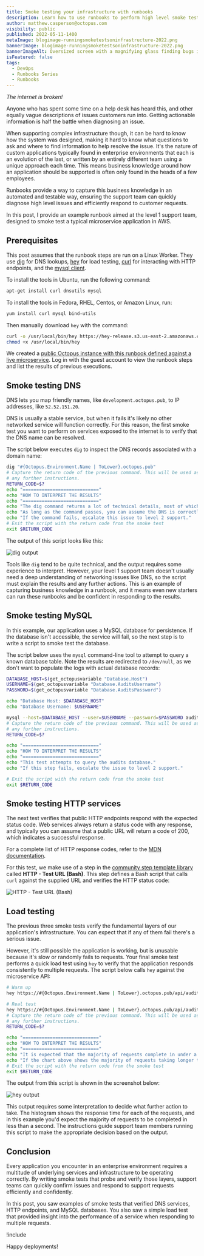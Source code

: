 ```yaml
---
title: Smoke testing your infrastructure with runbooks
description: Learn how to use runbooks to perform high level smoke tests against your applications and infrastructure.
author: matthew.casperson@octopus.com
visibility: public
published: 2022-05-11-1400
metaImage: blogimage-runningsmoketestsoninfrastructure-2022.png
bannerImage: blogimage-runningsmoketestsoninfrastructure-2022.png
bannerImageAlt: Oversized screen with a magnifying glass finding bugs in code, surrounded by smoke. Person sits in front, cross-legged with laptop in lap.
isFeatured: false
tags: 
  - DevOps
  - Runbooks Series
  - Runbooks
---
```


*The internet is broken!*

Anyone who has spent some time on a help desk has heard this, and other equally vague descriptions of issues customers run into. Getting actionable information is half the battle when diagnosing an issue.

When supporting complex infrastructure though, it can be hard to know how the system was designed, making it hard to know what questions to ask and where to find information to help resolve the issue. It's the nature of custom applications typically found in enterprise environments that each is an evolution of the last, or written by an entirely different team using a unique approach each time. This means business knowledge around how an application should be supported is often only found in the heads of a few employees.

Runbooks provide a way to capture this business knowledge in an automated and testable way, ensuring the support team can quickly diagnose high level issues and efficiently respond to customer requests. 

In this post, I provide an example runbook aimed at the level 1 support team, designed to smoke test a typical microservice application in AWS.

## Prerequisites

This post assumes that the runbook steps are run on a Linux Worker. They use [dig](https://linux.die.net/man/1/dig) for DNS lookups, [hey](https://github.com/rakyll/hey) for load testing, [curl](https://curl.se/docs/projdocs.html) for interacting with HTTP endpoints, and the [mysql client](https://dev.mysql.com/doc/refman/8.0/en/mysql.html).

To install the tools in Ubuntu, run the following command:

```bash
apt-get install curl dnsutils mysql
```

To install the tools in Fedora, RHEL, Centos, or Amazon Linux, run:

```bash
yum install curl mysql bind-utils
```

Then manually download `hey` with the command:

```bash
curl -o /usr/local/bin/hey https://hey-release.s3.us-east-2.amazonaws.com/hey_linux_amd64
chmod +x /usr/local/bin/hey
```

We created a [public Octopus instance with this runbook defined against a live microservice](https://tenpillars.octopus.app/app#/Spaces-42/projects/audits-service/operations/runbooks/Runbooks-102/overview). Log in with the guest account to view the runbook steps and list the results of previous executions.

## Smoke testing DNS

DNS lets you map friendly names, like `development.octopus.pub`, to IP addresses, like `52.52.151.20`.

DNS is usually a stable service, but when it fails it's likely no other networked service will function correctly. For this reason, the first smoke test you want to perform on services exposed to the internet is to verify that the DNS name can be resolved.

The script below executes `dig` to inspect the DNS records associated with a domain name:

```bash
dig "#{Octopus.Environment.Name | ToLower}.octopus.pub"
# Capture the return code of the previous command. This will be used as the exit code of the entire script once we print out
# any further instructions.
RETURN_CODE=$?
echo "============================"
echo "HOW TO INTERPRET THE RESULTS"
echo "============================"
echo "The dig command returns a lot of technical details, most of which are not important from a level 1 support point of view."
echo "As long as the command passes, you can assume the DNS is correctly configured."
echo "If the command fails, escalate this issue to level 2 support."
# Exit the script with the return code from the smoke test
exit $RETURN_CODE
```

The output of this script looks like this:

![dig output](dns-smoke-test.png "width=500")

Tools like `dig` tend to be quite technical, and the output requires some experience to interpret. However, your level 1 support team doesn't usually need a deep understanding of networking issues like DNS, so the script must explain the results and any further actions. This is an example of capturing business knowledge in a runbook, and it means even new starters can run these runbooks and be confident in responding to the results.

## Smoke testing MySQL

In this example, our application uses a MySQL database for persistence. If the database isn't accessible, the service will fail, so the next step is to write a script to smoke test the database.

The script below uses the `mysql` command-line tool to attempt to query a known database table. Note the results are redirected to `/dev/null`, as we don't want to populate the logs with actual database records:

```bash
DATABASE_HOST=$(get_octopusvariable "Database.Host")
USERNAME=$(get_octopusvariable "Database.AuditsUsername")
PASSWORD=$(get_octopusvariable "Database.AuditsPassword")

echo "Database Host: $DATABASE_HOST"
echo "Database Username: $USERNAME"

mysql --host=$DATABASE_HOST --user=$USERNAME --password=$PASSWORD audits -e "SELECT * FROM audits" > /dev/null
# Capture the return code of the previous command. This will be used as the exit code of the entire script once we print out
# any further instructions.
RETURN_CODE=$?

echo "============================"
echo "HOW TO INTERPRET THE RESULTS"
echo "============================"
echo "This test attempts to query the audits database."
echo "If this step fails, escalate the issue to level 2 support."

# Exit the script with the return code from the smoke test
exit $RETURN_CODE
```

## Smoke testing HTTP services

The next test verifies that public HTTP endpoints respond with the expected status code. Web services always return a status code with any response, and typically you can assume that a public URL will return a code of 200, which indicates a successful response.

For a complete list of HTTP response codes, refer to the [MDN documentation](https://developer.mozilla.org/en-US/docs/Web/HTTP/Status).

For this test, we make use of a step in the [community step template library](https://octopus.com/docs/projects/community-step-templates) called **HTTP - Test URL (Bash)**. This step defines a Bash script that calls `curl` against the supplied URL and verifies the HTTP status code:

![HTTP - Test URL (Bash)](http-test.png "width=500")

## Load testing

The previous three smoke tests verify the fundamental layers of our application's infrastructure. You can expect that if any of them fail there's a serious issue.

However, it's still possible the application is working, but is unusable because it's slow or randomly fails to requests. Your final smoke test performs a quick load test using `hey` to verify that the application responds consistently to multiple requests. The script below calls `hey` against the microservice API:

```bash
# Warm up
hey https://#{Octopus.Environment.Name | ToLower}.octopus.pub/api/audits > /dev/null

# Real test
hey https://#{Octopus.Environment.Name | ToLower}.octopus.pub/api/audits
# Capture the return code of the previous command. This will be used as the exit code of the entire script once we print out
# any further instructions.
RETURN_CODE=$?

echo "============================"
echo "HOW TO INTERPRET THE RESULTS"
echo "============================"
echo "It is expected that the majority of requests complete in under a second."
echo "If the chart above shows the majority of requests taking longer than a second, please escalate this issue to level 2 support."
# Exit the script with the return code from the smoke test
exit $RETURN_CODE
```

The output from this script is shown in the screenshot below:

![hey output](hey.png "width=500")

This output requires some interpretation to decide what further action to take. The histogram shows the response time for each of the requests, and in this example you'd expect the majority of requests to be completed in less than a second. The instructions guide support team members running this script to make the appropriate decision based on the output.

## Conclusion

Every application you encounter in an enterprise environment requires a multitude of underlying services and infrastructure to be operating correctly. By writing smoke tests that probe and verify those layers, support teams can quickly confirm issues and respond to support requests efficiently and confidently.

In this post, you saw examples of smoke tests that verified DNS services, HTTP endpoints, and MySQL databases. You also saw a simple load test that provided insight into the performance of a service when responding to multiple requests.

!include <q2-2022-newsletter-cta>

Happy deployments! 